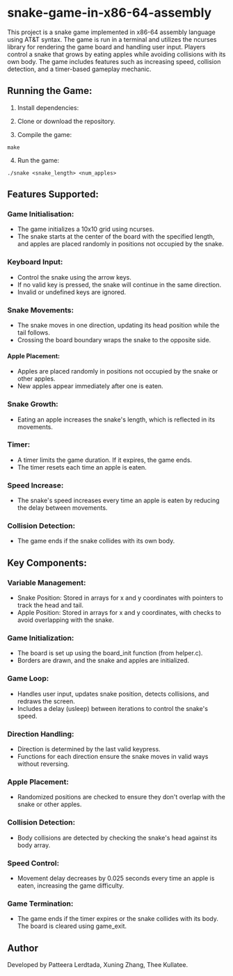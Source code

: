 # snake-game-in-x86-64-assembly
This project is a snake game implemented in x86-64 assembly language using AT&T syntax. The game is run in a terminal and utilizes the ncurses library for rendering the game board and handling user input. Players control a snake that grows by eating apples while avoiding collisions with its own body. The game includes features such as increasing speed, collision detection, and a timer-based gameplay mechanic.

## Running the Game:
1. Install dependencies:

2. Clone or download the repository.
   
3. Compile the game:
  ```
  make
  ``` 
4. Run the game:
  ```
./snake <snake_length> <num_apples>
  ```

## Features Supported:
### Game Initialisation:
- The game initializes a 10x10 grid using ncurses.
- The snake starts at the center of the board with the specified length, and apples are placed randomly in positions not occupied by the snake.

### Keyboard Input:
- Control the snake using the arrow keys.
- If no valid key is pressed, the snake will continue in the same direction.
- Invalid or undefined keys are ignored.

### Snake Movements:
- The snake moves in one direction, updating its head position while the tail follows.
- Crossing the board boundary wraps the snake to the opposite side.

#### Apple Placement:
- Apples are placed randomly in positions not occupied by the snake or other apples.
- New apples appear immediately after one is eaten.

### Snake Growth:
- Eating an apple increases the snake's length, which is reflected in its movements.

### Timer:
- A timer limits the game duration. If it expires, the game ends.
- The timer resets each time an apple is eaten.

### Speed Increase:
- The snake's speed increases every time an apple is eaten by reducing the delay between movements.

### Collision Detection:
- The game ends if the snake collides with its own body.

## Key Components:
### Variable Management:
- Snake Position: Stored in arrays for x and y coordinates with pointers to track the head and tail.
- Apple Position: Stored in arrays for x and y coordinates, with checks to avoid overlapping with the snake.

### Game Initialization:
- The board is set up using the board_init function (from helper.c).
- Borders are drawn, and the snake and apples are initialized.

### Game Loop:
- Handles user input, updates snake position, detects collisions, and redraws the screen.
- Includes a delay (usleep) between iterations to control the snake's speed.

### Direction Handling:
- Direction is determined by the last valid keypress.
- Functions for each direction ensure the snake moves in valid ways without reversing.

### Apple Placement:
- Randomized positions are checked to ensure they don't overlap with the snake or other apples.

### Collision Detection:
- Body collisions are detected by checking the snake's head against its body array.

### Speed Control:
- Movement delay decreases by 0.025 seconds every time an apple is eaten, increasing the game difficulty.

### Game Termination:
- The game ends if the timer expires or the snake collides with its body. The board is cleared using game_exit.

## Author
Developed by Patteera Lerdtada, Xuning Zhang, Thee Kullatee.
